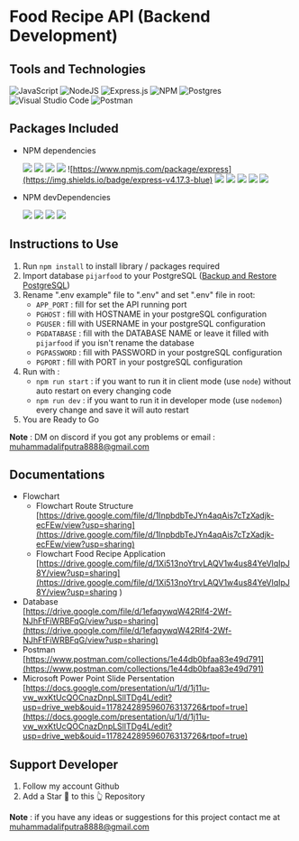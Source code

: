 # Food Recipe API (Backend Development)

## Tools and Technologies
![JavaScript](https://img.shields.io/badge/javascript-%23323330.svg?style=for-the-badge&logo=javascript&logoColor=%23F7DF1)
![NodeJS](https://img.shields.io/badge/node.js-6DA55F?style=for-the-badge&logo=node.js&logoColor=white)
![Express.js](https://img.shields.io/badge/express.js-%23404d59.svg?style=for-the-badge&logo=express&logoColor=%2361DAFB)
![NPM](https://img.shields.io/badge/NPM-%23000000.svg?style=for-the-badge&logo=npm&logoColor=white)
![Postgres](https://img.shields.io/badge/postgres-%23316192.svg?style=for-the-badge&logo=postgresql&logoColor=white)
![Visual Studio Code](https://img.shields.io/badge/Visual%20Studio%20Code-0078d7.svg?style=for-the-badge&logo=visual-studio-code&logoColor=white)
![Postman](https://img.shields.io/badge/Postman-FF6C37?style=for-the-badge&logo=postman&logoColor=white)

## Packages Included
- NPM dependencies

    ![](https://img.shields.io/badge/bcrypt-v5.0.1-blue)
    ![](https://img.shields.io/badge/body--parser-v1.19.2-blue)
    ![](https://img.shields.io/badge/cors-v2.8.5-blue)
    ![](https://img.shields.io/badge/dotenv-v16.0.0-blue)
    ![https://www.npmjs.com/package/express](https://img.shields.io/badge/express-v4.17.3-blue)
    ![](https://img.shields.io/badge/express--validator-v5.3.1-blue)
    ![](https://img.shields.io/badge/helmet-v5.0.2-blue)
    ![](https://img.shields.io/badge/pg-v8.7.3-blue)
    ![](https://img.shields.io/badge/uuid-v8.3.2-blue)
    ![](https://img.shields.io/badge/xss--clean-v0.1.1-blue)
- NPM devDependencies
    
    ![](https://img.shields.io/badge/eslint-v8.11.0-brightgreen)
    ![](https://img.shields.io/badge/eslint--config--airbnb--base-v15.0.0-brightgreen)
    ![](https://img.shields.io/badge/eslint--plugin--import-v2.25.4-brightgreen)
    ![](https://img.shields.io/badge/nodemon-v2.0.15-brightgreen)

## Instructions to Use
1. Run ```npm install``` to install library / packages required
2. Import database ```pijarfood``` to your PostgreSQL ([Backup and Restore PostgreSQL](https://www.postgresql.org/docs/8.1/backup.html#BACKUP-DUMP-RESTORE))
3. Rename ".env example" file to ".env" and set ".env" file in root:
    - ```APP_PORT``` : fill for set the API running port
    - ```PGHOST``` : fill with HOSTNAME in your postgreSQL configuration
    - ```PGUSER``` : fill with USERNAME in your postgreSQL configuration
    - ```PGDATABASE``` : fill with the DATABASE NAME or leave it filled with ```pijarfood``` if you isn't rename the database
    - ```PGPASSWORD``` : fill with PASSWORD in your postgreSQL configuration
    - ```PGPORT``` : fill with PORT in your postgreSQL configuration
4. Run with :
    - ```npm run start``` : if you want to run it in client mode (use ```node```) without auto restart on every changing code
    - ```npm run dev``` :  if you want to run it in developer mode (use ```nodemon```) every change and save it will auto restart
5. You are Ready to Go

<b>Note</b> : DM on <a>discord</a> if you got any problems or email : <a>muhammadalifputra8888@gmail.com</a>

## Documentations

- Flowchart
    - Flowchart Route Structure\
        [https://drive.google.com/file/d/1InpbdbTeJYn4aqAis7cTzXadjk-ecFEw/view?usp=sharing](https://drive.google.com/file/d/1InpbdbTeJYn4aqAis7cTzXadjk-ecFEw/view?usp=sharing)
    - Flowchart Food Recipe Application\
        [https://drive.google.com/file/d/1Xi513noYtrvLAQV1w4us84YeVlqIpJ8Y/view?usp=sharing](https://drive.google.com/file/d/1Xi513noYtrvLAQV1w4us84YeVlqIpJ8Y/view?usp=sharing
)
- Database<br>
    [https://drive.google.com/file/d/1efaqywqW42Rlf4-2Wf-NJhFtFiWRBFqG/view?usp=sharing](https://drive.google.com/file/d/1efaqywqW42Rlf4-2Wf-NJhFtFiWRBFqG/view?usp=sharing)
- Postman<br>
    [https://www.postman.com/collections/1e44db0bfaa83e49d791](https://www.postman.com/collections/1e44db0bfaa83e49d791)
- Microsoft Power Point Slide Persentation<br>
    [https://docs.google.com/presentation/u/1/d/1j11u-vw_wxKtUcQOCnazDnpLSllTDg4L/edit?usp=drive_web&ouid=117824289596076313726&rtpof=true](https://docs.google.com/presentation/u/1/d/1j11u-vw_wxKtUcQOCnazDnpLSllTDg4L/edit?usp=drive_web&ouid=117824289596076313726&rtpof=true)

## Support Developer
1. Follow my account Github
2. Add a Star 🌟 to this 👆 Repository

<b>Note</b> : if you have any ideas or suggestions for this project contact me at muhammadalifputra8888@gmail.com

